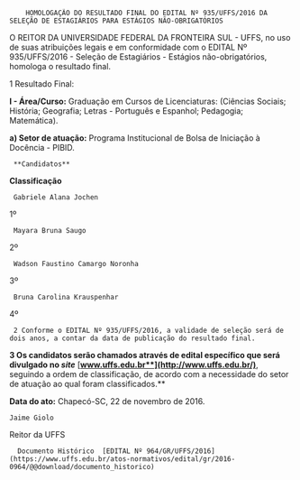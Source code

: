         HOMOLOGAÇÃO DO RESULTADO FINAL DO EDITAL Nº 935/UFFS/2016 DA SELEÇÃO DE ESTAGIÁRIOS PARA ESTÁGIOS NÃO-OBRIGATÓRIOS  

O REITOR DA UNIVERSIDADE FEDERAL DA FRONTEIRA SUL - UFFS, no uso de suas atribuições legais e em conformidade com o EDITAL Nº 935/UFFS/2016 - Seleção de Estagiários - Estágios não-obrigatórios, homologa o resultado final.

 1 Resultado Final:

 **I - Área/Curso:** Graduação em Cursos de Licenciaturas: (Ciências Sociais; História; Geografia; Letras - Português e Espanhol; Pedagogia; Matemática).

 **a) Setor de atuação:** Programa Institucional de Bolsa de Iniciação à Docência - PIBID.

     **Candidatos**

   **Classificação**

     Gabriele Alana Jochen

   1º 

     Mayara Bruna Saugo

   2º 

     Wadson Faustino Camargo Noronha

   3º 

     Bruna Carolina Krauspenhar

   4º 

     2 Conforme o EDITAL Nº 935/UFFS/2016, a validade de seleção será de dois anos, a contar da data de publicação do resultado final.

 **3 Os candidatos serão chamados através de edital específico que será divulgado no *site*** [**www.uffs.edu.br**](http://www.uffs.edu.br/)**, seguindo a ordem de classificação, de acordo com a necessidade do setor de atuação ao qual foram classificados.**

  

   **Data do ato:** Chapecó-SC, 22 de novembro de 2016.   
 

    Jaime Giolo   
 Reitor da UFFS 

      Documento Histórico  [EDITAL Nº 964/GR/UFFS/2016](https://www.uffs.edu.br/atos-normativos/edital/gr/2016-0964/@@download/documento_historico)     
      